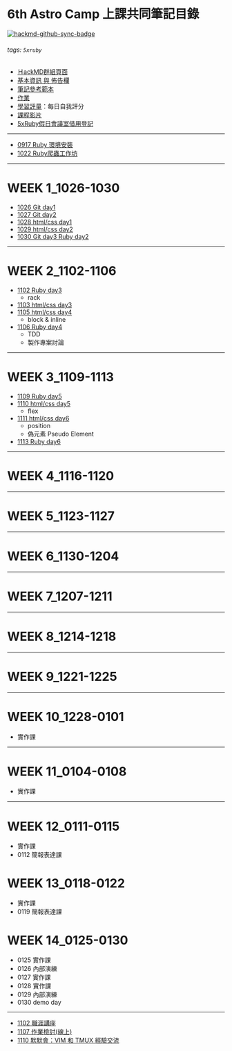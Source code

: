 # 6th Astro Camp 上課共同筆記目錄

[![hackmd-github-sync-badge](https://hackmd.io/d_6N3lc7QwycnrNaJKykbg/badge)](https://hackmd.io/d_6N3lc7QwycnrNaJKykbg)


###### tags: `5xruby`

- [ＨackMD群組頁面](https://hackmd.io/@astrocamp6th)
- [基本資訊 與 佈告欄](https://hackmd.io/@astrocamp6th/B1Qs0LLOv/edit)
- [筆記參考範本](https://hackmd.io/@astrocamp6th/H15KtW_Ow/edit) 
- [作業](https://hackmd.io/@astrocamp6th/r1OIiVCOv/edit)
- [學習評量](https://docs.google.com/spreadsheets/d/1nGfKmahVmmui1a1ZUbw6lNy1e40dnmH1Lv-hOxA81V8/edit#gid=0)：每日自我評分
- [課程影片](https://campus.5xruby.tw/courses/1136422/lectures/25361517)
- [5xRuby假日會議室借用登記](https://docs.google.com/spreadsheets/d/1OfVGBmI12PvcgO-xTkEPEz_f5HN6wyNbma7ODtZYT6w/edit#gid=0)
---

- [0917 Ruby 環境安裝](https://hackmd.io/@astrocamp6th/B1bzpoPOD/edit)
- [1022 Ruby爬蟲工作坊](https://hackmd.io/npW4-UpITRyMSyWrJ8InFA)
---
# WEEK 1_1026-1030
- [1026 Git day1](https://hackmd.io/@astrocamp6th/H13H307_v/edit)
- [1027 Git day2](https://hackmd.io/@astrocamp6th/rkFiPWrOv/edit)
- [1028 html/css day1](https://hackmd.io/@astrocamp6th/ByPf4PBdP/edit)
- [1029 html/css day2](https://hackmd.io/@astrocamp6th/HyX5kMtdD/edit)
- [1030 Git day3 Ruby day2](https://hackmd.io/@astrocamp6th/H15KtW_Ow/edit)
---
# WEEK 2_1102-1106
- [1102 Ruby day3](https://hackmd.io/@astrocamp6th/SJ2muh2uP/edit)
    - rack
- [1103 html/css day3](https://hackmd.io/@astrocamp6th/BkU39mCuv/edit)
- [1105 html/css day4](https://hackmd.io/@astrocamp6th/r1Jd-pxFw/edit)
    - block & inline
- [1106 Ruby day4](https://hackmd.io/@astrocamp6th/HksXfpeFw/edit)
	- TDD
	- 製作專案討論

---
# WEEK 3_1109-1113
- [1109 Ruby day5](https://hackmd.io/@astrocamp6th/S1svGhrYP/edit)
- [1110 html/css day5](https://hackmd.io/@astrocamp6th/Sy1TVvvKv/edit)
	- flex
- [1111 html/css day6](https://hackmd.io/@astrocamp6th/Sk92SPvYw/edit)
	- position
	- 偽元素 Pseudo Element
- [1113 Ruby day6](https://hackmd.io/@astrocamp6th/SklhG3rYD/edit)

---
# WEEK 4_1116-1120

---
# WEEK 5_1123-1127

---
# WEEK 6_1130-1204
---
# WEEK 7_1207-1211
---
# WEEK 8_1214-1218
---
# WEEK 9_1221-1225
---
# WEEK 10_1228-0101
- 實作課
---
# WEEK 11_0104-0108
- 實作課

---
# WEEK 12_0111-0115
- 實作課
- 0112 簡報表達課

# WEEK 13_0118-0122
- 實作課
- 0119 簡報表達課

# WEEK 14_0125-0130
- 0125 實作課
- 0126 內部演練
- 0127 實作課
- 0128 實作課
- 0129 內部演練
- 0130 demo day 

---
- [1102 職涯講座](https://hackmd.io/@astrocamp6th/SJKiMHRdD/edit)
- [1107 作業檢討(線上)](https://discord.com/channels/748042598983401482/748046752870826045/774981125780930570)
- [1110 默默會：VIM 和 TMUX 經驗交流](https://peaceful-dev.kktix.cc/events/08588a67)